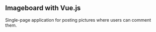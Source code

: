 ## Imageboard with Vue.js

Single-page application for posting pictures where users can comment them.
